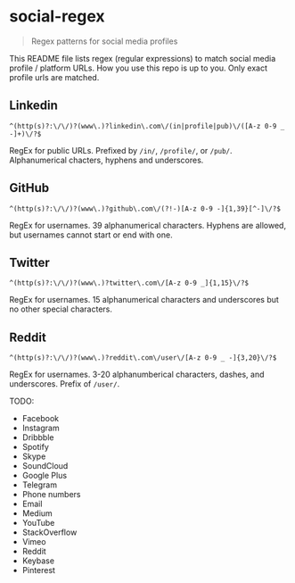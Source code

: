 # social-regex
> Regex patterns for social media profiles

This README file lists regex (regular expressions) to match social media profile / platform URLs. How you use this repo is up to you. Only exact profile urls are matched.

## Linkedin
`^(http(s)?:\/\/)?(www\.)?linkedin\.com\/(in|profile|pub)\/([A-z 0-9 _ -]+)\/?$`

RegEx for public URLs. Prefixed by `/in/`, `/profile/`, or `/pub/`. Alphanumerical chacters, hyphens and underscores.

## GitHub
`^(http(s)?:\/\/)?(www\.)?github\.com\/(?!-)[A-z 0-9 -]{1,39}[^-]\/?$`

RegEx for usernames. 39 alphanumerical characters. Hyphens are allowed, but usernames cannot start or end with one.

## Twitter
`^(http(s)?:\/\/)?(www\.)?twitter\.com\/[A-z 0-9 _]{1,15}\/?$`

RegEx for usernames. 15 alphanumerical characters and underscores but no other special characters.

## Reddit
`^(http(s)?:\/\/)?(www\.)?reddit\.com\/user\/[A-z 0-9 _ -]{3,20}\/?$`

RegEx for usernames. 3-20 alphanumberical characters, dashes, and underscores. Prefix of `/user/`.

TODO:
- Facebook
- Instagram
- Dribbble
- Spotify
- Skype
- SoundCloud
- Google Plus
- Telegram
- Phone numbers
- Email
- Medium
- YouTube
- StackOverflow
- Vimeo
- Reddit
- Keybase
- Pinterest
